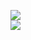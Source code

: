 [![](https://img.shields.io/badge/Made%20With-Github%20Spray-lightgrey.svg?style=for-the-badge&logo=github)](https://github.com/Annihil/github-spray#23334)  
[![](https://i.imgur.com/2DrTn0Z.gif)](https://github.com/Annihil/github-spray)
